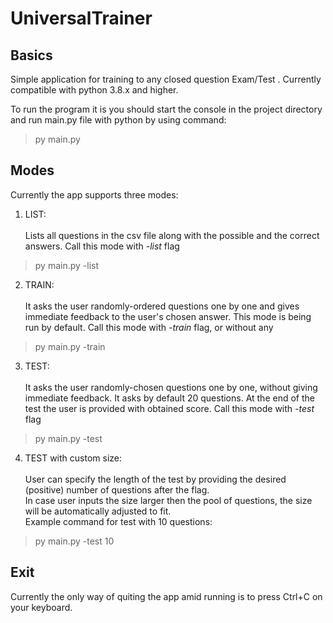 # UniversalTrainer
## Basics
Simple application for training to any closed question Exam/Test .
Currently compatible with python 3.8.x and higher. 

To run the program it is you should start the console in the project directory and run main.py file with python by using command:
> py main.py

## Modes
Currently the app supports three modes:
1. LIST:<br><br>
  Lists all questions in the csv file along with the possible and the correct answers.
  Call this mode with <i>-list</i> flag
  > py main.py -list
  
2. TRAIN:<br><br>
  It asks the user randomly-ordered questions one by one and gives immediate feedback to the user's chosen answer. This mode is being run by default.
  Call this mode with <i>-train</i> flag, or without any
  > py main.py -train
  
3. TEST:<br><br>
  It asks the user randomly-chosen questions one by one, without giving immediate feedback. It asks by default 20 questions.
  At the end of the test the user is provided with obtained score.
  Call this mode with <i>-test</i> flag
  > py main.py -test
  
4. TEST with custom size: <br><br>
  User can specify the length of the test by providing the desired (positive) number of questions after the flag. <br>
  In case user inputs the size larger then the pool of questions, the size will be automatically adjusted to fit. <br>
  Example command for test with 10 questions:
  >py main.py -test 10

## Exit
Currently the only way of quiting the app amid running is to press Ctrl+C on your keyboard.

